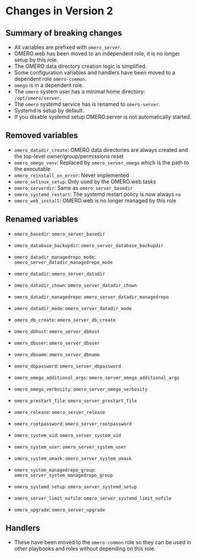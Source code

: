 # Changes in Version 2

## Summary of breaking changes
- All variables are prefixed with `omero_server`.
- OMERO.web has been moved to an independent role, it is no longer setup by this role.
- The OMERO data directory creation logic is simplified.
- Some configuration variables and handlers have been moved to a dependent role `omero-common`.
- `omego` is in a dependent role.
- The `omero` system user has a minimal home directory: `/opt/omero/server`.
- The `omero` systemd service has is renamed to `omero-server`.
- Systemd is setup by default.
- If you disable systemd setup OMERO.server is not automatically started.

## Removed variables
- `omero_datadir_create`: OMERO data directories are always created and the top-level owner/group/permissions reset
- `omero_omego_venv`: Replaced by `omero_server_omego` which is the path to the executable
- `omero_reinstall_on_error`: Never implemented
- `omero_selinux_setup`: Only used by the OMERO.web tasks
- `omero_serverdir`: Same as `omero_server_basedir`
- `omero_systemd_restart`: The systemd restart policy is now always `no`
- `omero_web_install`: OMERO.web is no longer managed by this role

## Renamed variables
- `omero_basedir`: `omero_server_basedir`

- `omero_database_backupdir`: `omero_server_database_backupdir`

- `omero_datadir_managedrepo_mode`: `omero_server_datadir_managedrepo_mode`
- `omero_datadir`: `omero_server_datadir`
- `omero_datadir_chown`: `omero_server_datadir_chown`
- `omero_datadir_managedrepo`: `omero_server_datadir_managedrepo`
- `omero_datadir_mode`: `omero_server_datadir_mode`

- `omero_db_create`: `omero_server_db_create`

- `omero_dbhost`: `omero_server_dbhost`
- `omero_dbuser`: `omero_server_dbuser`
- `omero_dbname`: `omero_server_dbname`
- `omero_dbpassword`: `omero_server_dbpassword`

- `omero_omego_additional_args`: `omero_server_omego_additional_args`
- `omero_omego_verbosity`: `omero_server_omego_verbosity`

- `omero_prestart_file`: `omero_server_prestart_file`

- `omero_release`: `omero_server_release`

- `omero_rootpassword`: `omero_server_rootpassword`

- `omero_system_uid`: `omero_server_system_uid`
- `omero_system_user`: `omero_server_system_user`
- `omero_system_umask`: `omero_server_system_umask`
- `omero_system_managedrepo_group`: `omero_server_system_managedrepo_group`

- `omero_systemd_setup`: `omero_server_systemd_setup`
- `omero_server_limit_nofile`: `omero_server_systemd_limit_nofile`

- `omero_upgrade`: `omero_server_upgrade`



## Handlers
- These have been moved to the `omero-common` role so they can be used in other playbooks and roles without depending on this role.
